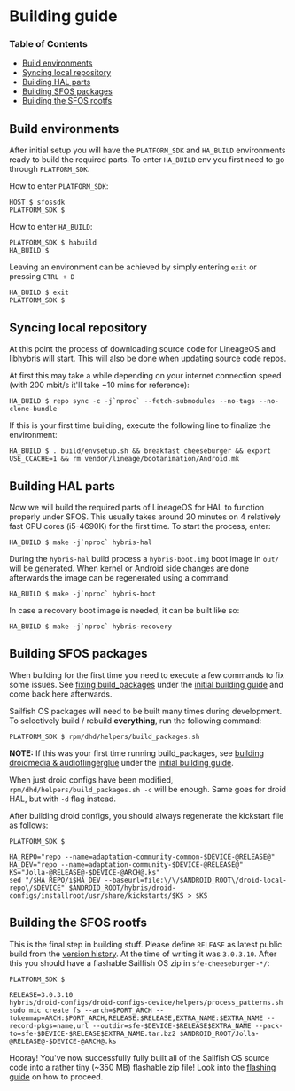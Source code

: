 # Building guide

### Table of Contents
* [Build environments](#build-environments)
* [Syncing local repository](#syncing-local-repository)
* [Building HAL parts](#building-hal-parts)
* [Building SFOS packages](#building-sfos-packages)
* [Building the SFOS rootfs](#building-the-sfos-rootfs)

## Build environments

After initial setup you will have the `PLATFORM_SDK` and `HA_BUILD` environments ready to build the required parts. To enter `HA_BUILD` env you first need to go through `PLATFORM_SDK`.

How to enter `PLATFORM_SDK`:
```
HOST $ sfossdk
PLATFORM_SDK $
```

How to enter `HA_BUILD`:
```
PLATFORM_SDK $ habuild
HA_BUILD $
```

Leaving an environment can be achieved by simply entering `exit` or pressing `CTRL + D`
```
HA_BUILD $ exit
PLATFORM_SDK $
```

## Syncing local repository

At this point the process of downloading source code for LineageOS and libhybris will start. This will also be done when updating source code repos.

At first this may take a while depending on your internet connection speed (with 200 mbit/s it'll take ~10 mins for reference):
```
HA_BUILD $ repo sync -c -j`nproc` --fetch-submodules --no-tags --no-clone-bundle
```

If this is your first time building, execute the following line to finalize the environment:
```
HA_BUILD $ . build/envsetup.sh && breakfast cheeseburger && export USE_CCACHE=1 && rm vendor/lineage/bootanimation/Android.mk
```

## Building HAL parts

Now we will build the required parts of LineageOS for HAL to function properly under SFOS. This usually takes around 20 minutes on 4 relatively fast CPU cores (i5-4690K) for the first time. To start the process, enter:
```
HA_BUILD $ make -j`nproc` hybris-hal
```

During the `hybris-hal` build process a `hybris-boot.img` boot image in `out/` will be generated. When kernel or Android side changes are done afterwards the image can be regenerated using a command:
```
HA_BUILD $ make -j`nproc` hybris-boot
```

In case a recovery boot image is needed, it can be built like so:
```
HA_BUILD $ make -j`nproc` hybris-recovery
```

## Building SFOS packages

When building for the first time you need to execute a few commands to fix some issues. See [fixing build_packages](INITIAL-BUILDING.md#fixing-build_packages) under the [initial building guide](INITIAL-BUILDING.md) and come back here afterwards.

Sailfish OS packages will need to be built many times during development. To selectively build / rebuild **everything**, run the following command:
```
PLATFORM_SDK $ rpm/dhd/helpers/build_packages.sh
```

**NOTE:** If this was your first time running build_packages, see [building droidmedia & audioflingerglue](INITIAL-BUILDING.md#building-droidmedia-audioflingerglue) under the [initial building guide](INITIAL-BUILDING.md).

When just droid configs have been modified, `rpm/dhd/helpers/build_packages.sh -c` will be enough. Same goes for droid HAL, but with `-d` flag instead.

After building droid configs, you should always regenerate the kickstart file as follows:
```
PLATFORM_SDK $

HA_REPO="repo --name=adaptation-community-common-$DEVICE-@RELEASE@"
HA_DEV="repo --name=adaptation-community-$DEVICE-@RELEASE@"
KS="Jolla-@RELEASE@-$DEVICE-@ARCH@.ks"
sed "/$HA_REPO/i$HA_DEV --baseurl=file:\/\/$ANDROID_ROOT\/droid-local-repo\/$DEVICE" $ANDROID_ROOT/hybris/droid-configs/installroot/usr/share/kickstarts/$KS > $KS
```


## Building the SFOS rootfs

This is the final step in building stuff. Please define `RELEASE` as latest public build from the [version history](https://en.wikipedia.org/wiki/Sailfish_OS#Version_history). At the time of writing it was `3.0.3.10`. After this you should have a flashable Sailfish OS zip in `sfe-cheeseburger-*/`:
```
PLATFORM_SDK $

RELEASE=3.0.3.10
hybris/droid-configs/droid-configs-device/helpers/process_patterns.sh
sudo mic create fs --arch=$PORT_ARCH --tokenmap=ARCH:$PORT_ARCH,RELEASE:$RELEASE,EXTRA_NAME:$EXTRA_NAME --record-pkgs=name,url --outdir=sfe-$DEVICE-$RELEASE$EXTRA_NAME --pack-to=sfe-$DEVICE-$RELEASE$EXTRA_NAME.tar.bz2 $ANDROID_ROOT/Jolla-@RELEASE@-$DEVICE-@ARCH@.ks
```
Hooray! You've now successfully fully built all of the Sailfish OS source code into a rather tiny (~350 MB) flashable zip file! Look into the [flashing guide](FLASHING.md) on how to proceed.

